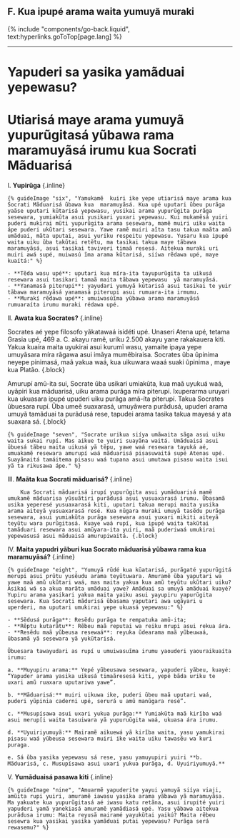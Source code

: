 ## F. Kua ipupé arama waita yumuyã muraki
{% include "components/go-back.liquid", text:hyperlinks.goToTop[page.lang] %}

<hr class="solid">

# Yapuderi sa yasika yamãduai yepewasu?
# Utiarisá maye arama yumuyã yupurũgitasá yũbawa rama maramuyãsá irumu kua Socrati Mãduarisá

I.  **Yupirũga** {.inline}

    {% guideImage "six", "Yamukamẽ  kuiri ike yepe utiarisá maye arama kua Socrati Mãduarisá ũbawa kua  maramuyãsá. Kua upé uputari ũbeu purãga yaãse uputari kũtarisá yepewasu, yusikai arama yupurũgita purãga sesewara, yumiakũta asui yusikari yuxari yepewasu. Kui mukamẽsá yuiri puderi mukirai mũti yupurũgita arama sesewara, mamẽ muiri uiku waita ápe puderi ukũtari sesewara. Yawe ramẽ muiri aĩta tasu takua maãta amũ umãduai, mãta uputai, asui yuriku respeitu yepewasu. Yusaru kua ipupé waita uiku ũba takũtai retẽtu, ma tasikai takua maye tãbawa maramuyãsá, asui tasikai taviveri timaã resesá. Aitekua muraki uri muiri awá supé, muiwasú ĩma arama kũtarisá, siíwa rẽdawa upé, maye kuaítá:" %}

    - **Tẽda wasu upé**: uputari kua míra-ita tayupurũgita ta uikusá resewara asui tasikari tamaã maita tãbawa yepewasu  yã maramuyãsá.
    - **Yanamasá piterupi**: yayudari yumuyã kútarisá asui tasikai te yuir tãbawa maramuyãsá yanamasá piterupi asui rumuara-ita irmumu.
    - **Murakí rẽdawa upé**: umuiwasúĩma yũbawa arama maramuyãsá rumuaraíta irumu muraki rédawa upé.

II. **Awata kua Socrates?** {.inline}

   Socrates aé yepe filosofo yãkatawaá isidéti upé. Unaseri Atena upé, tetama Grasia upé, 469  a. C. akayu ramẽ, uriku 2.500 akayu yane rakakauera kiti. Yakua kuaíra maita uyukirai asui kurumĩ wasu, yamaite ipaya yepe umuyãsara míra rãgawa asui imãya mumẽbiraisa. Socrates ũba ũpinima neyepe pinimasá, maã yakua waá, kua uikuwara waaá suaki ũpinima , maye kua Platão. {.block}

   Amurupí amũ-ita sui, Socrate ũba usikari umiakũta, kua maã uyukuá waá, uyãpiri kua mãduarisá, uiku arama purãga míra piterupi. Ixuperarma uruyari kua ukuasara ipupé upuderi uiku purãga amã-íta piterupí. Takua Socrates ũbuesara rupí. Ũba umeẽ suaxarasá, umuyãwera purãdusá, upuderi arama umuyã tamãduai ta purãdusá rese, tapudei arama tasika takua mayesá y ata suaxara sá. {.block}

    {% guideImage "seven", "Socrate urikua siíya umãwaita sãga asui uiku waita sukai rupí. Mas aikue te yuiri suayãna waitá. Umãduaisá asui ũbuesá tãbeu maita uikusá yã tẽpu, yawe waá resewara tayuká aé, umuakamẽ resewara amurupí waá mãduarisá pisasuwaitá supé Atenas upé. Suayãnaitá tamáitema pisasu waá tupana asui umutawa pisasu waita isui yã ta rikusawa ápe." %}


III.    **Maãta kua Socrati mãduarisá?** {.inline}

        Kua Socrati mãduarisá irupí yupurũgita asui yumãduarisá mamẽ umukamẽ mãduarisa yũsuãtiri purãdusá asui yusuaxarasá irumu. Ũbasamã usika yeperesé yusuaxarasá kiti, uputari takua merupi maita yusika arama aiteyã yusuaxarasá resé. Kua nũgara muraki umuyã tasẽdu purãga sesewara, asui yumiakũta purãga sesewara asui yuxari mikiti aiteyã teyũtu wara purũgitasá. Kuaye waá rupí, kua ipupé waita takũtai tamãduari resewara asui amũyara-ita yuiri, maã puderiwaá umukirai yepewasusá asui mãduaisá amurupiwaitá. {.block}

IV. **Maita yapudri yãburi kua Socrato mãduarisá yũbawa rama kua maramuyãsá?** {.inline}

    {% guideImage "eight", "Yumuyã rũdé kua kũatarisá, purãgaté yupurũgitá merupi asui prũtu yusẽudu arama teyũtuwara. Amuramẽ ũba yaputari wa yawe maã amũ ukũtari waá, mas maita yakua kua amũ teyũtu ukũtari uiku? Asikai wá sa akua marãta umãduai yawe? Amãduai sa umuyã amãduai kuayé? Yupiru arama yasikari yakua maita yaiku asui yayupiru yapurũgita sesewara. Kua Socrati mãdurisá ũbasama yaputari awa ugãyari u uperderi, ma uputari umukirai yepe ukuasá yepewasu:" %}

    - **Sẽdusá purãga**: Resẽdu purãga te rempatuka amũ-ita;
    - **Rẽptu kutarãtu**: Rẽbeu maã reputai wa reiku mrupi asui rekua ára.
    - **Resẽdu maã yũbeusa resewaá**: reyuka ũdearama maã yũbeuwaá, ũbasamã yã sesewara yã yukũtarisá.

    Ũbuesara tawayudari as rupí u umuiwasuĩma irumu yaouderi yaouraikuaíta irumu:

    a. **Muyupiru arama:** Yepé yũbeusawa sesewara, yapuderi yãbeu, kuayé: “Yapuder arama yasika uikusá timaãresesá kiti, yepé bãda uriku te uxari amũ ruaxara uputariwa yawe”.

    b. **Mãduarisá:** muiri uikuwa ike, puderi ũbeu maã uputari waá, puderi yũpinia caderni upé, serurá u amũ manũgara resé”.

    c. **Musupísawa asui uxari yukua purãga:** Yumiakũta maã kirĩba waá asui merup[i waita tasuiwara yã yupuruũgita waá, ukuasa ára irumu.

    d. **Uyuiriyumuyã:** Mairamẽ aikuewá yã kirĩba waita, yasu yamukirai pisasu waá yũbeusa sesewara muiri ike waita uiku tawasẽu wa kuri puraga.

    e. Sá ũba yasika yepewasu sá rese, yasu yamuyupiri yuiri **b. Mãduarisá, c. Musupísawa asui uxari yukua purãga, d. Uyuiriyumuyã.**


V.  **Yumãduaisá pasawa kiti** {.inline}

    {% guideImage "nine", "Amuarmẽ yapuderite yayui yamuyã siíya viaji, amũita rupi yuiri, amuramẽ iawasu yasika arama yãbawa yã maramuyãsa. Ma yakuate kua yupurũgitasá aé iwasu katu retãna, asui irupité yuiri yapuderi yamã yanekiasá amuramẽ yamãdiasá upé. Yasu yãbawa aitekua purãdusa irumu: Maita reyusã mairamé yayukũtai yaikú? Maita rẽbeu sesewra kua yasikai yasika yamãduai putai yepewasu? Purãga será rewasemu?" %}

